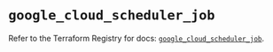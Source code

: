 # `google_cloud_scheduler_job`

Refer to the Terraform Registry for docs: [`google_cloud_scheduler_job`](https://registry.terraform.io/providers/hashicorp/google/6.2.0/docs/resources/cloud_scheduler_job).

